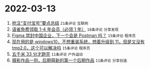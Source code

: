 # 2022-03-13

1. [抢注“支付宝号”要点总结](https://www.v2ex.com/t/839973) `21条评论` `互联网`
1. [语雀免费领取 1-4 年会员（必领 1 年）](https://www.v2ex.com/t/839992) `18条评论` `分享发现`
1. [Figma 禁封中国企业，下一个会是 Postman 吗？](https://www.v2ex.com/t/839995) `15条评论` `程序员`
1. [现在用的是 windows10，不想重装系统，想着升级到 11，但是又没有 tmp2.0，这个可以解决吗](https://www.v2ex.com/t/839980) `15条评论` `程序员`
1. [五千米 33 分才跑完](https://www.v2ex.com/t/839987) `11条评论` `户外运动`
1. [摄影作品一则，后期萌新的第一个后期作品](https://www.v2ex.com/t/839975) `11条评论` `分享创造`
